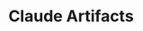 ---
layout: list
title: Claude Artifacts
slug: claude-artifacts
description: >
  Interactive code examples, tools, and applications built with Claude.
menu: true
order: 3
---